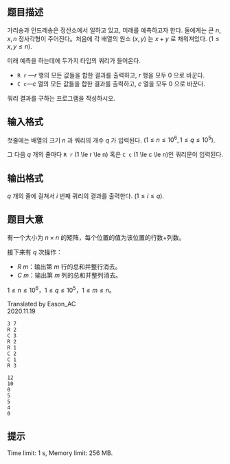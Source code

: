 ## 题目描述
가리송과 안드레송은 정산소에서 일하고 있고, 미래를 예측하고자 한다. 둘에게는 큰 $n,x,n$ 정사각형이 주어진다。처음에 각 배열의 원소 $(x,y)$ 는 $x + y$ 로 채워져있다. $(1 \le x , y \le n)$.

미래 예측을 하는데에 두가지 타입의 쿼리가 들어온다.

- `R r` —$r$ 행의 모든 값들을 합한 결과를 출력하고, $r$ 행을 모두 $0$ 으로 바꾼다.
- `C c`—$c$ 열의 모든 값들을 합한 결과를 출력하고, $c$ 열을 모두 $0$ 으로 바꾼다.

쿼리 결과를 구하는 프로그램을 작성하시오.



## 输入格式
첫줄에는 배열의 크기 $n$ 과 쿼리의 개수 $q$ 가 입력된다. $(1 \le n \le 10^{6}, 1 \le q \le 10^{5})$.

그 다음 $q$ 개의 줄마다 `R r` (1 \le r \le n) 혹은 `C c` (1 \le c \le n)인 쿼리문이 입력된다.


## 输出格式
$q$ 개의 줄에 걸쳐서 $i$ 번째 쿼리의 결과를 출력한다. $(1 \le i \le q)$.

## 题目大意
有一个大小为 $n\times n$ 的矩阵，每个位置的值为该位置的行数+列数。

接下来有 $q$ 次操作：

- $R\ m$：输出第 $m$ 行的总和并整行消去。
- $C\ m$：输出第 $m$ 列的总和并整列消去。

$1\leqslant n\leqslant 10^6$，$1\leqslant q\leqslant 10^5$，$1\leqslant m\leqslant n$。

Translated by Eason_AC  
2020.11.19

```input1
3 7
R 2
C 3
R 2
R 1
C 2
C 1
R 3

```

```output1
12
10
0
5
5
4
0

```

## 提示
Time limit: 1 s, Memory limit: 256 MB. 



